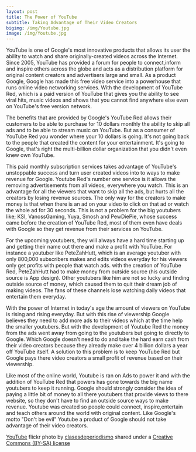 ```yaml
---
layout: post
title: The Power of YouTube
subtitle: Taking Advantage of Their Video Creators  
bigimg: /img/Youtube.jpg
image: /img/Youtube.jpg
---
```


 YouTube is one of Google's most innovative products that allows its user the ability to watch and share originally-created videos across the Internet. Since 2005, YouTube has provided a forum for people to connect,inform and inspire others across the globe and acts as a distribution platform for original content creators and advertisers large and small. As a product Google, Google has made this free video service into a powerhouse that runs online video networking services. With the development of YouTube Red, which is a paid version of YouTube that gives you the ability to see viral hits, music videos and shows that you cannot find anywhere else even on YouTube's free version network.

The benefits that are provided by Google's YouTube Red allows their customers to be able to purchase for 10 dollars monthly  the ability to skip all ads and to be able to stream music on YouTube. But as a consumer of YouTube Red you wonder where your 10 dollars is going. It's not going back to the people that created the content for your entertainment. It's going to Google, that's right the multi-billion dollar organization that you didn't even knew own YouTube.  

This paid monthly subscription services takes advantage of YouTube's unstoppable success and turn user created videos into to ways to make revenue for Google. Youtube Red's number one service is it allows the removing advertisements from all videos, everywhere you watch. This is an advantage for all the viewers that want to skip all the ads, but hurts all the creators by losing revenue sources. The only way for the creators to make money is that when there is an ad on your video to click on that ad or watch the whole ad for 30 seconds. This is not a problem for the big youtubers like; KSI, VanossGaming, Yuya, Smosh and PewDiePie, whose success came before the creation of YouTube Red, most of them even have deals with Google so they get revenue from their services on YouTube.

For the upcoming youtubers, they will always have a hard time starting up and getting their name out there and make a profit with YouTube. For instance a youtuber like PeteZahHutt, which is an average youtuber with only 800,000 subscribers makes and edits videos everyday for his viewers only get profits with people that watch ads. with the creation of YouTube Red, PeteZahHutt had to make money from outside source (his outside source is App design). Other youtubers like him are not so lucky and finding outside source of money, which caused them to quit their dream job of making videos. The fans of these channels lose watching daily videos that entertain them everyday.

With the power of Internet in today's age the amount of viewers on YouTube is rising and rising everyday. But with this rise of viewership Google believes they need to add more ads to their videos which at the time help the smaller youtubers. But with the development of Youtube Red the money from the ads went away from going to the youtubers but going to directly to Google. Which Google doesn't need to do and take the hard earn cash from their video creators because they already make over 4 billion dollars a year off YouTube itself. A solution to this problem is to keep YouTube Red but Google pays there video creators a small profit of revenue based on their viewership.          

Like most of the online world, Youtube is ran on Ads to power it and with the addition of YouTube Red that powers has gone towards the big name youtubers to keep it running. Google should strongly consider the idea of paying a little bit of money to all there youtubers that provide views to there website, so they don't have to find an outside source ways to make revenue. Youtube was created so people could connect, inspire,entertain and teach others around the world with original content. Like Google's motto "Don't be evil" Youtube a product of Google should not take advantage of their video creators.          













<a title="YouTube" href="https://flickr.com/photos/esthervargasc/9774282571">YouTube</a> flickr photo by <a href="https://flickr.com/people/esthervargasc">clasesdeperiodismo</a> shared under a <a href="https://creativecommons.org/licenses/by-sa/2.0/">Creative Commons (BY-SA) license</a> </small>
